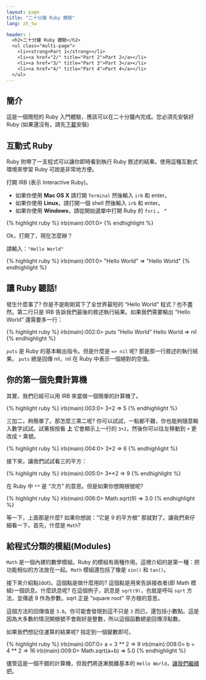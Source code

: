 ```yaml
---
layout: page
title: "二十分鐘 Ruby 體驗"
lang: zh_tw

header: |
  <h2>二十分鐘 Ruby 體驗</h2>
  <ul class="multi-page">
    <li><strong>Part 1</strong></li>
    <li><a href="2/" title="Part 2">Part 2</a></li>
    <li><a href="3/" title="Part 3">Part 3</a></li>
    <li><a href="4/" title="Part 4">Part 4</a></li>
  </ul>
---
```


## 簡介

這是一個簡短的 Ruby 入門體驗，應該可以在二十分鐘內完成。您必須先安裝好 Ruby
(如果還沒有，請先[下載](/zh_tw/downloads/)安裝)

## 互動式 Ruby

Ruby 附帶了一支程式可以讓你即時看到執行 Ruby 敘述的結果。使用這種互動式環境來學習 Ruby 可說是非常地方便。

打開 IRB (表示 Interactive Ruby)。

* 如果你使用 **Mac OS X** 請打開 `Terminal` 然後輸入 `irb` 和 enter。
* 如果你使用 **Linux**，請打開一個 shell 然後輸入 `irb` 和 enter。
* 如果你使用 **Windows**，請從開始選單中打開 Ruby 的 `fxri` 。
^

{% highlight ruby %}
irb(main):001:0>
{% endhighlight %}

Ok，打開了，現在怎麼辦？

請輸入：`"Hello World"`

{% highlight ruby %}
irb(main):001:0> "Hello World"
=> "Hello World"
{% endhighlight %}

## 讓 Ruby 聽話!

發生什麼事了? 你是不是剛剛寫下了全世界最短的 “Hello World” 程式？也不盡然。第二行只是 IRB
告訴我們最後的敘述執行結果。如果我們需要輸出 “Hello World” 還需要多一行：

{% highlight ruby %}
irb(main):002:0> puts "Hello World"
Hello World
=> nil
{% endhighlight %}

`puts` 是 Ruby 的基本輸出指令。但是什麼是 `=> nil` 呢? 那是那一行敘述的執行結果。 `puts` 總是回傳
nil，nil 在 Ruby 中表示一個絕對的空值。

## 你的第一個免費計算機

其實，我們已經可以用 IRB 來當做一個簡單的計算機了。

{% highlight ruby %}
irb(main):003:0> 3+2
=> 5
{% endhighlight %}

三加二，夠簡單了。那怎麼三乘二呢? 你可以試試，一點都不難，你也能夠隨意輸入數字試試。試著按按看 **上** 它會顯示上一行的
`3+2`，然後你可以往左移動到 `+` 更改成 `*` 乘號。

{% highlight ruby %}
irb(main):004:0> 3*2
=> 6
{% endhighlight %}

接下來，讓我們試試看三的平方：

{% highlight ruby %}
irb(main):005:0> 3**2
=> 9
{% endhighlight %}

在 Ruby 中 `**` 是 “次方” 的意思。但是如果你想開根號呢?

{% highlight ruby %}
irb(main):006:0> Math.sqrt(9)
=> 3.0
{% endhighlight %}

等一下，上面那是什麼? 如果你想說：”它是 9 的平方根” 那就對了。讓我們來仔細看一下。首先，什麼是 `Math`?

## 給程式分類的模組(Modules)

`Math` 是一個內建的數學模組。Ruby 的模組有兩種作用。這裡介紹的是第一種：把功能相似的方法放在一起。`Math` 模組還包括了像是
`sin()` 和 `tan()`。

接下來介紹點(dot)。這個點是做什麼用的? 這個點是用來告訴接收者(即 Math 模組)一個訊息。什麼訊息呢? 在這個例子，訊息是
`sqrt(9)`，也就是呼叫 `sqrt` 方法，並傳遞 9 作為參數。sqrt 正是 “square root” 平方根的意思。

這個方法的回傳值是 `3.0`。你可能會發現到這不只是 `3`
而已，還包括小數點。這是因為大多數的情況開根號不會剛好是整數，所以這個函數總是回傳浮點數。

如果我們想記住運算的結果呢? 指定到一個變數即可。

{% highlight ruby %}
irb(main):007:0> a = 3 ** 2
=> 9
irb(main):008:0> b = 4 ** 2
=> 16
irb(main):009:0> Math.sqrt(a+b) => 5.0
{% endhighlight %}

儘管這是一個不錯的計算機，但我們將逐漸脫離基本的 `Hello World`，[讓我們繼續吧](2/)。

